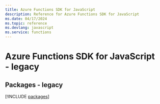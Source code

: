 ```yaml
---
title: Azure Functions SDK for JavaScript
description: Reference for Azure Functions SDK for JavaScript
ms.date: 04/17/2024
ms.topic: reference
ms.devlang: javascript
ms.service: functions
---
```

# Azure Functions SDK for JavaScript - legacy
## Packages - legacy
[!INCLUDE [packages](functions-index.md)]